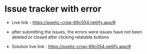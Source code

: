 # Issue tracker with error

* Live link - https://poetic-crisp-69c054.netlify.app/# 

* after submitting the issues, the errors were issues have not been deleted or closed after clicking relatable buttons

* Solution live link : https://poetic-crisp-69c054.netlify.app/#

